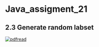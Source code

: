 # Java_assigment_21

## 2.3 Generate random labset 
[![pdfread](https://drive.google.com/file/d/1LoMb5Whq6F_s_EWF_Zn-arByii_dpftg/view?usp=drivesdk)](https://drive.google.com/file/d/1LoMb5Whq6F_s_EWF_Zn-arByii_dpftg/view?usp=drivesdk) 
